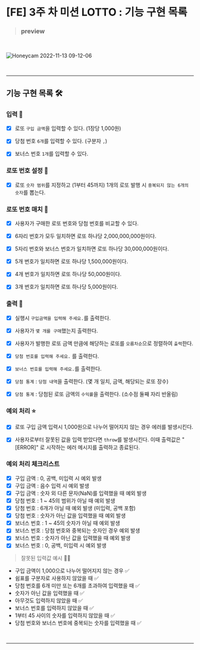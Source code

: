 # [FE] 3주 차 미션 LOTTO : 기능 구현 목록

> ### preview

<br/>

![Honeycam 2022-11-13 09-12-06](https://user-images.githubusercontent.com/48672106/201499635-7651fcbd-cefb-4aae-86d6-672ae5224a24.gif)

<br/>

---

## 기능 구현 목록 🛠

### 입력 🌠

- [x] 로또 `구입 금액`을 입력할 수 있다. (1장당 1,000원)

- [x] 당첨 번호 `6개`를 입력할 수 있다. (구분자 `,`)

- [x] 보너스 번호 `1개`를 입력할 수 있다.

### 로또 번호 설정 🎡

- [x] 로또 `숫자 범위`를 지정하고 (1부터 45까지) 1개의 로또 발행 시 `중복되지 않는 6개의 숫자`를 뽑는다.

### 로또 번호 매치 🎡

- [x] 사용자가 구매한 로또 번호와 당첨 번호를 비교할 수 있다.

- [x] 6자리 번호가 모두 일치하면 로또 하나당 2,000,000,000원이다.

- [x] 5자리 번호와 보너스 번호가 일치하면 로또 하나당 30,000,000원이다.

- [x] 5개 번호가 일치하면 로또 하나당 1,500,000원이다.

- [x] 4개 번호가 일치하면 로또 하나당 50,000원이다.

- [x] 3개 번호가 일치하면 로또 하나당 5,000원이다.

### 출력 💌

- [x] 실행시 `구입금액을 입력해 주세요.`를 출력한다.

- [x] 사용자가 `몇 개를 구매`했는지 출력한다.

- [x] 사용자가 발행한 로또 금액 만큼에 해당하는 로또를 `오름차순`으로 정렬하여 `출력`한다.

- [x] `당첨 번호를 입력해 주세요.` 를 출력한다.

- [x] `보너스 번호를 입력해 주세요.`를 출력한다.

- [x] `당첨 통계` : `당첨 내역`을 출력한다. (몇 개 일치, 금액, 해당되는 로또 장수)

- [x] `당첨 통계` : 당첨된 로또 금액의 `수익률`을 출력한다. (소수점 둘째 자리 반올림)

### 예외 처리 ⭐

- [x] 로또 구입 금액 입력시 1,000원으로 나누어 떨어지지 않는 경우 에러를 발생시킨다.

- [x] 사용자로부터 잘못된 값을 입력 받았다면 `throw`를 발생시킨다. 이때 출력값은 "[ERROR]" 로 시작하는 에러 메시지를 출력하고 종료된다.

### 예외 처리 체크리스트

- [x] 구입 금액 : 0, 공백, 미입력 시 예외 발생
- [x] 구입 금액 : 음수 입력 시 예외 발생
- [x] 구입 금액 : 숫자 외 다른 문자(NaN)를 입력했을 때 예외 발생
- [x] 당첨 번호 : 1 ~ 45의 범위가 아닐 때 예외 발생
- [x] 당첨 번호 : 6개가 아닐 때 예외 발생 (미입력, 공백 포함)
- [x] 당첨 번호 : 숫자가 아닌 값을 입력했을 때 예외 발생
- [x] 보너스 번호 : 1 ~ 45의 숫자가 아닐 때 예외 발생
- [x] 보너스 번호 : 당첨 번호와 중복되는 숫자인 경우 예외 발생
- [x] 보너스 번호 : 숫자가 아닌 값을 입력했을 때 예외 발생
- [x] 보너스 번호 : 0, 공백, 미입력 시 예외 발생

> 잘못된 입력값 예시 🙅‍♀️

- 구입 금액이 1,000으로 나누어 떨어지지 않는 경우 ✅
- 쉼표를 구분자로 사용하지 않았을 때 ✅
- 당첨 번호를 6개 미만 또는 6개를 초과하여 입력했을 때 ✅
- 숫자가 아닌 값을 입력했을 때 ✅
- 아무것도 입력하지 않았을 때 ✅
- 보너스 번호를 입력하지 않았을 때 ✅
- 1부터 45 사이의 숫자를 입력하지 않았을 때 ✅
- 당첨 번호와 보너스 번호에 중복되는 숫자를 입력했을 때 ✅

<br/>

---
